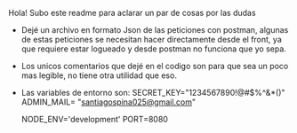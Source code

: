 Hola! Subo este readme para aclarar un par de cosas por las dudas


- Dejé un archivo en formato Json de las peticiones con postman, algunas de estas peticiones se necesitan hacer directamente desde el front, ya que requiere estar logueado y desde postman no funciona que yo sepa.

- Los unicos comentarios que dejé en el codigo son para que sea un poco mas legible, no tiene otra utilidad que eso.

- Las variables de entorno son: 
    SECRET_KEY="1234567890!@#$%^&*()"
    ADMIN_MAIL= "santiagospina025@gmail.com"

    NODE_ENV='development'
    PORT=8080
 